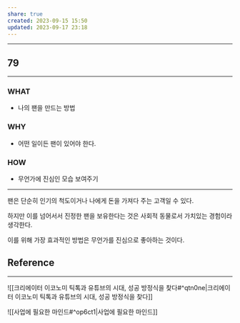```yaml
---
share: true
created: 2023-09-15 15:50
updated: 2023-09-17 23:18
---
```


---
## 79
---
### WHAT
- 나의 팬을 만드는 방법
### WHY
- 어떤 일이든 팬이 있어야 한다.
### HOW
- 무언가에 진심인 모습 보여주기
---

팬은 단순히 인기의 척도이거나
나에게 돈을 가져다 주는 고객일 수 있다.

하지만 이를 넘어서서 진정한 팬을 보유한다는 것은
사회적 동물로서 가치있는 경험이라 생각한다.

이를 위해 가장 효과적인 방법은
무언가를 진심으로 좋아하는 것이다.

## Reference
---
![[크리에이터 이코노미  틱톡과 유튜브의 시대, 성공 방정식을 찾다#^qtn0ne|크리에이터 이코노미  틱톡과 유튜브의 시대, 성공 방정식을 찾다]]

![[사업에 필요한 마인드#^op6ct1|사업에 필요한 마인드]]
